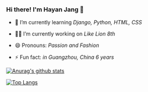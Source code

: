 ### Hi there! I'm Hayan Jang 👋

- 🌱 I’m currently learning _Django, Python, HTML, CSS_
- 👩‍💻 I’m currently working on _Like Lion 8th_
        
- 😄 Pronouns: _Passion and Fashion_
- ⚡ Fun fact: _in Guangzhou, China 6 years_
  
[![Anurag's github stats](https://github-readme-stats.vercel.app/api?username=white-jang&show_icons=true&hide=stars&theme=dracula)](https://github.com/anuraghazra/github-readme-stats)

[![Top Langs](https://github-readme-stats.vercel.app/api/top-langs/?username=anuraghazra)](https://github.com/anuraghazra/github-readme-stats)
